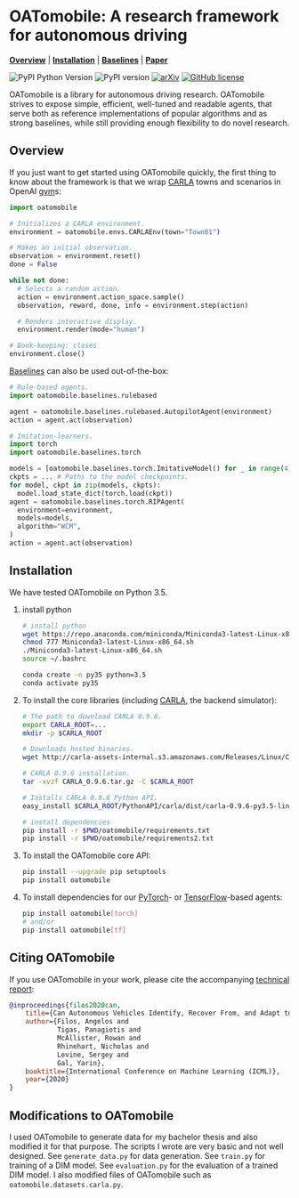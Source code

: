 # OATomobile: A research framework for autonomous driving

  **[Overview](#overview)**
| **[Installation](#installation)**
| **[Baselines]**
| **[Paper]**

![PyPI Python Version](https://img.shields.io/pypi/pyversions/oatomobile)
![PyPI version](https://badge.fury.io/py/oatomobile.svg)
[![arXiv](https://img.shields.io/badge/arXiv-2006.14911-b31b1b.svg)](https://arxiv.org/abs/2006.14911)
[![GitHub license](https://img.shields.io/pypi/l/oatomobile)](./LICENSE)

OATomobile is a library for autonomous driving research.
OATomobile strives to expose simple, efficient, well-tuned and readable agents, that serve both as reference implementations of popular algorithms and as strong baselines, while still providing enough flexibility to do novel research.

## Overview

If you just want to get started using OATomobile quickly, the first thing to know about the framework is that we wrap [CARLA] towns and scenarios in OpenAI [gym]s:

```python
import oatomobile

# Initializes a CARLA environment.
environment = oatomobile.envs.CARLAEnv(town="Town01")

# Makes an initial observation.
observation = environment.reset()
done = False

while not done:
  # Selects a random action.
  action = environment.action_space.sample()
  observation, reward, done, info = environment.step(action)

  # Renders interactive display.
  environment.render(mode="human")

# Book-keeping: closes
environment.close()
```

[Baselines] can also be used out-of-the-box:

```python
# Rule-based agents.
import oatomobile.baselines.rulebased

agent = oatomobile.baselines.rulebased.AutopilotAgent(environment)
action = agent.act(observation)

# Imitation-learners.
import torch
import oatomobile.baselines.torch

models = [oatomobile.baselines.torch.ImitativeModel() for _ in range(4)]
ckpts = ... # Paths to the model checkpoints.
for model, ckpt in zip(models, ckpts):
  model.load_state_dict(torch.load(ckpt))
agent = oatomobile.baselines.torch.RIPAgent(
  environment=environment,
  models=models,
  algorithm="WCM",
)
action = agent.act(observation)
```

## Installation

We have tested OATomobile on Python 3.5.

1. install python

    ```bash
    # install python
    wget https://repo.anaconda.com/miniconda/Miniconda3-latest-Linux-x86_64.sh
    chmod 777 Miniconda3-latest-Linux-x86_64.sh
    ./Miniconda3-latest-Linux-x86_64.sh
    source ~/.bashrc

    conda create -n py35 python=3.5
    conda activate py35
    ```

2. To install the core libraries (including [CARLA], the backend simulator):

    ```bash
    # The path to download CARLA 0.9.6.
    export CARLA_ROOT=...
    mkdir -p $CARLA_ROOT

    # Downloads hosted binaries.
    wget http://carla-assets-internal.s3.amazonaws.com/Releases/Linux/CARLA_0.9.6.tar.gz

    # CARLA 0.9.6 installation.
    tar -xvzf CARLA_0.9.6.tar.gz -C $CARLA_ROOT

    # Installs CARLA 0.9.6 Python API.
    easy_install $CARLA_ROOT/PythonAPI/carla/dist/carla-0.9.6-py3.5-linux-x86_64.egg

    # install dependencies
    pip install -r $PWD/oatomobile/requirements.txt
    pip install -r $PWD/oatomobile/requirements2.txt
    ```

3. To install the OATomobile core API:

    ```bash
    pip install --upgrade pip setuptools
    pip install oatomobile
    ```

4. To install dependencies for our [PyTorch]- or [TensorFlow]-based agents:

    ```bash
    pip install oatomobile[torch]
    # and/or
    pip install oatomobile[tf]
    ```

## Citing OATomobile

If you use OATomobile in your work, please cite the accompanying
[technical report][Paper]:

```bibtex
@inproceedings{filos2020can,
    title={Can Autonomous Vehicles Identify, Recover From, and Adapt to Distribution Shifts?},
    author={Filos, Angelos and
            Tigas, Panagiotis and
            McAllister, Rowan and
            Rhinehart, Nicholas and
            Levine, Sergey and
            Gal, Yarin},
    booktitle={International Conference on Machine Learning (ICML)},
    year={2020}
}
```

[Baselines]: oatomobile/baselines/
[Examples]: examples/
[CARLA]: https://carla.readthedocs.io/
[Paper]: https://arxiv.org/abs/2006.14911
[TensorFlow]: https://tensorflow.org
[PyTorch]: http://pytorch.org
[gym]: https://github.com/openai/gym

## Modifications to OATomobile

I used OATomobile to generate data for my bachelor thesis and also modified it for that purpose. The scripts I wrote are very basic and not well designed. See ```generate_data.py``` for data generation. See ```train.py``` for training of a DIM model. See ```evaluation.py``` for the evaluation of a trained DIM model. I also modified files of OATomobile such as ```oatomobile.datasets.carla.py```.
